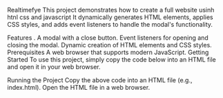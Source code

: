 Realtimefye
This project demonstrates how to create a full website usinh htnl css and javascript It dynamically generates HTML elements, applies CSS styles, and adds event listeners to handle the modal's functionality.

Features
.
A modal with a close button.
Event listeners for opening and closing the modal.
Dynamic creation of HTML elements and CSS styles.
Prerequisites
A web browser that supports modern JavaScript.
Getting Started
To use this project, simply copy the code below into an HTML file and open it in your web browser.

Running the Project
Copy the above code into an HTML file (e.g., index.html).
Open the HTML file in a web browser.
